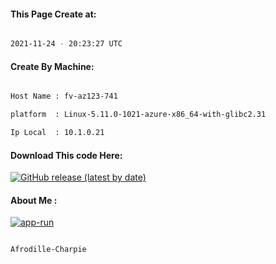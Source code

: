 
   
#### This Page Create at:

```bash

2021-11-24 - 20:23:27 UTC

```

#### Create By Machine:

```bash

Host Name : fv-az123-741

platform  : Linux-5.11.0-1021-azure-x86_64-with-glibc2.31

Ip Local  : 10.1.0.21

```
#### Download This code Here:

[![GitHub release (latest by date)](https://img.shields.io/github/v/release/Afrodille-Charpie/App-Run-1?style=for-the-badge&label=Download)](https://github.com/Afrodille-Charpie/App-Run-1/releases) 

</p> 

#### About Me :

[![app-run](https://github.com/Afrodille-Charpie/App-Run-1/actions/workflows/app-run.yml/badge.svg)](https://github.com/Afrodille-Charpie/App-Run-1/actions/workflows/app-run.yml)

```bash

Afrodille-Charpie

```

